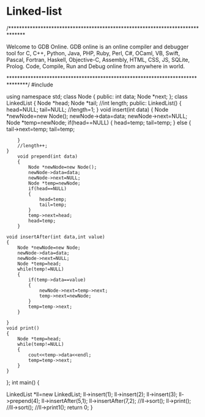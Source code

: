 # Linked-list
/******************************************************************************

Welcome to GDB Online.
GDB online is an online compiler and debugger tool for C, C++, Python, Java, PHP, Ruby, Perl,
C#, OCaml, VB, Swift, Pascal, Fortran, Haskell, Objective-C, Assembly, HTML, CSS, JS, SQLite, Prolog.
Code, Compile, Run and Debug online from anywhere in world.

*******************************************************************************/
#include <iostream>

using namespace std;
class Node
{
    public:
    int data;
    Node *next;
};
class LinkedList
{
    Node *head;
    Node *tail;
    //int length;
    public:
    LinkedList()
    {
        head=NULL;
        tail=NULL;
        //length=1;
    }
    void insert(int data)
    {
        Node *newNode=new Node();
        newNode->data=data;
        newNode->next=NULL;
        Node *temp=newNode;
        if(head==NULL)
        {
            head=temp;
            tail=temp;
        }
        else
        {
            tail->next=temp;
            tail=temp;
           
        }
        //length++;
    }
        void prepend(int data)
        {
            Node *newNode=new Node();
            newNode->data=data;
            newNode->next=NULL;
            Node *temp=newNode;
            if(head==NULL)
            {
                head=temp;
                tail=temp;
            }
            temp->next=head;
            head=temp;
        }
    
    void insertAfter(int data,int value)
    {
        Node *newNode=new Node;
        newNode->data=data;
        newNode->next=NULL;
        Node *temp=head;
        while(temp!=NULL)
        {
            if(temp->data==value)
            {
                newNode->next=temp->next;
                temp->next=newNode;
            }
            temp=temp->next;
        }
        
    }
    void print()
    {
        Node *temp=head;
        while(temp!=NULL)
        {
            cout<<temp->data<<endl;
            temp=temp->next;
        }
    }
};
int main()
{
    
LinkedList *ll=new LinkedList;
ll->insert(1);
ll->insert(2);
ll->insert(3);
ll->prepend(4);
ll->insertAfter(5,1);
ll->insertAfter(7,2);
//ll->sort();
ll->print();
//ll->sort();
//ll->print1();
    return 0;
}
